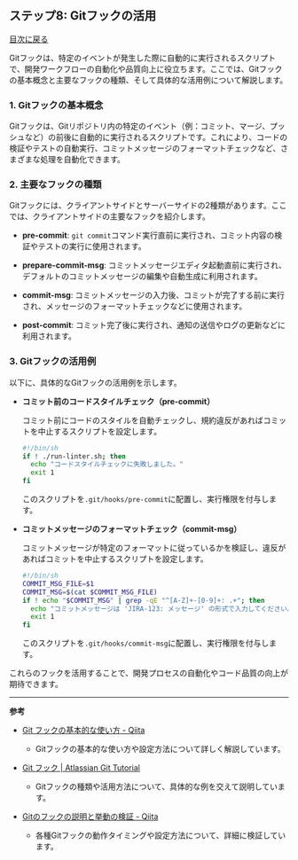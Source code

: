 ## ステップ8: Gitフックの活用

[目次に戻る](git学習目次.md)

Gitフックは、特定のイベントが発生した際に自動的に実行されるスクリプトで、開発ワークフローの自動化や品質向上に役立ちます。ここでは、Gitフックの基本概念と主要なフックの種類、そして具体的な活用例について解説します。

### 1. Gitフックの基本概念

Gitフックは、Gitリポジトリ内の特定のイベント（例：コミット、マージ、プッシュなど）の前後に自動的に実行されるスクリプトです。これにより、コードの検証やテストの自動実行、コミットメッセージのフォーマットチェックなど、さまざまな処理を自動化できます。 

### 2. 主要なフックの種類

Gitフックには、クライアントサイドとサーバーサイドの2種類があります。ここでは、クライアントサイドの主要なフックを紹介します。

- **pre-commit**: `git commit`コマンド実行直前に実行され、コミット内容の検証やテストの実行に使用されます。 

- **prepare-commit-msg**: コミットメッセージエディタ起動直前に実行され、デフォルトのコミットメッセージの編集や自動生成に利用されます。 

- **commit-msg**: コミットメッセージの入力後、コミットが完了する前に実行され、メッセージのフォーマットチェックなどに使用されます。 

- **post-commit**: コミット完了後に実行され、通知の送信やログの更新などに利用されます。 

### 3. Gitフックの活用例

以下に、具体的なGitフックの活用例を示します。

- **コミット前のコードスタイルチェック（pre-commit）**

  コミット前にコードのスタイルを自動チェックし、規約違反があればコミットを中止するスクリプトを設定します。

  ```bash
  #!/bin/sh
  if ! ./run-linter.sh; then
    echo "コードスタイルチェックに失敗しました。"
    exit 1
  fi
  ```

  このスクリプトを`.git/hooks/pre-commit`に配置し、実行権限を付与します。 

- **コミットメッセージのフォーマットチェック（commit-msg）**

  コミットメッセージが特定のフォーマットに従っているかを検証し、違反があればコミットを中止するスクリプトを設定します。

  ```bash
  #!/bin/sh
  COMMIT_MSG_FILE=$1
  COMMIT_MSG=$(cat $COMMIT_MSG_FILE)
  if ! echo "$COMMIT_MSG" | grep -qE "^[A-Z]+-[0-9]+: .+"; then
    echo "コミットメッセージは 'JIRA-123: メッセージ' の形式で入力してください。"
    exit 1
  fi
  ```

  このスクリプトを`.git/hooks/commit-msg`に配置し、実行権限を付与します。 

これらのフックを活用することで、開発プロセスの自動化やコード品質の向上が期待できます。

---

**参考**

- [Git フックの基本的な使い方 - Qiita](https://qiita.com/noraworld/items/c562de68a627ae792c6c)
  - Gitフックの基本的な使い方や設定方法について詳しく解説しています。

- [Git フック | Atlassian Git Tutorial](https://www.atlassian.com/ja/git/tutorials/git-hooks)
  - Gitフックの種類や活用方法について、具体的な例を交えて説明しています。

- [Gitのフックの説明と挙動の検証 - Qiita](https://qiita.com/mima_ita/items/dcaa3789022d2a9ab929)
  - 各種Gitフックの動作タイミングや設定方法について、詳細に検証しています。 